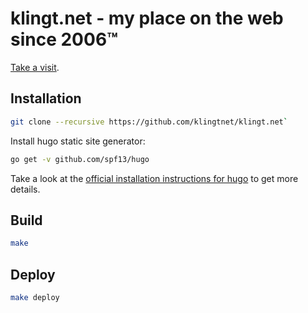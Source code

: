 # klingt.net - my place on the web since 2006™

[Take a visit](https://klingt.net).

## Installation

```sh
git clone --recursive https://github.com/klingtnet/klingt.net`
```

Install hugo static site generator:

```sh
go get -v github.com/spf13/hugo
```

Take a look at the [official installation instructions for hugo](https://gohugo.io/overview/installing/) to get more details.

## Build

```sh
make
```

## Deploy

```sh
make deploy
```
